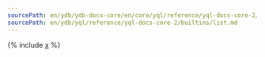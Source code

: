 ```yaml
---
sourcePath: en/ydb/ydb-docs-core/en/core/yql/reference/yql-docs-core-2/builtins/list.md
sourcePath: en/ydb/yql/reference/yql-docs-core-2/builtins/list.md
---
```



{% include [x](_includes/list.md) %}

